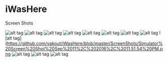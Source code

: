 # iWasHere
Screen Shots

![alt tag](https://github.com/yakout/iWasHere/blob/master/ScreenShots/14348997_1273948372629738_1040912698_n.jpg)
![alt tag](https://github.com/yakout/iWasHere/blob/master/ScreenShots/Simulator%20Screen%20Shot%20Sep%2029%2C%202016%2C%2011.46.56%20AM.png)
![alt tag](https://github.com/yakout/iWasHere/blob/master/ScreenShots/Simulator%20Screen%20Shot%20Sep%2029%2C%202016%2C%2011.47.17%20AM.png)
![alt tag](https://github.com/yakout/iWasHere/blob/master/ScreenShots/Simulator%20Screen%20Shot%20Sep%2029%2C%202016%2C%2011.47.20%20AM.png)
![alt tag](https://github.com/yakout/iWasHere/blob/master/ScreenShots/Simulator%20Screen%20Shot%20Sep%2029%2C%202016%2C%2011.47.26%20AM.png)
![alt tag](https://github.com/yakout/iWasHere/blob/master/ScreenShots/Simulator%20Screen%20Shot%20Sep%2029%2C%202016%2C%2011.47.51%20AM.png)
![alt tag](https://github.com/yakout/iWasHere/blob/master/ScreenShots/Simulator%20Screen%20Shot%20Sep%2029%2C%202016%2C%2011.47.59%20AM.png)
![alt tag](https://github.com/yakout/iWasHere/blob/master/ScreenShots/Simulator%20Screen%20Shot%20Sep%2029%2C%202016%2C%2011.48.02%20AM.png)
![alt tag](https://github.com/yakout/iWasHere/blob/master/ScreenShots/Simulator%20Screen%20Shot%20Sep%2011%2C%202016%2C%2011.51.54%20PM.png
![alt tag](https://github.com/yakout/iWasHere/blob/master/ScreenShots/Simulator%20Screen%20Shot%20Sep%2011%2C%202016%2C%2011.54.06%20PM.png)
![alt tag](https://github.com/yakout/iWasHere/blob/master/ScreenShots/Simulator%20Screen%20Shot%20Sep%2011%2C%202016%2C%2011.54.29%20PM.png)
![alt tag](https://github.com/yakout/iWasHere/blob/master/ScreenShots/Simulator%20Screen%20Shot%20Sep%2011%2C%202016%2C%209.31.07%20PM.png)

